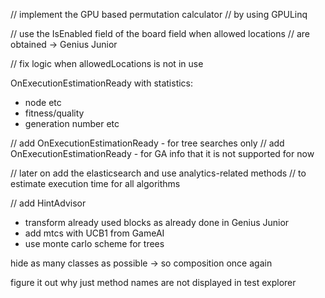 // implement the GPU based permutation calculator
// by using GPULinq

// use the IsEnabled field of the board field when allowed locations
// are obtained -> Genius Junior

// fix logic when allowedLocations is not in use

OnExecutionEstimationReady
with statistics:
- node etc
- fitness/quality
- generation number etc

// add OnExecutionEstimationReady - for tree searches only
//  add OnExecutionEstimationReady - for GA info that it is not supported for now

// later on add the elasticsearch and use analytics-related methods
// to estimate execution time for all algorithms

// add HintAdvisor
- transform already used blocks as already done in Genius Junior
- add mtcs with UCB1 from GameAI
- use monte carlo scheme for trees

hide as many classes as possible -> so composition once again	

figure it out why just method names are not displayed in test explorer